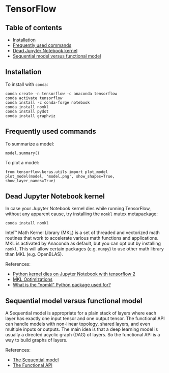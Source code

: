 # TensorFlow

## Table of contents

* [Installation](#Installation)
* [Frequently used commands](#Frequently-used-commands)
* [Dead Jupyter Notebook kernel](#Dead-Jupyter-Notebook-kernel)
* [Sequential model versus functional model](#Sequential-model-versus-functional-model)

## Installation <a name="Installation"></a>

To install with `conda`:

```
conda create -n tensorflow -c anaconda tensorflow
conda activate tensorflow
conda install -c conda-forge notebook
conda install nomkl
conda install pydot
conda install graphviz
```

## Frequently used commands <a name="Frequently-used-commands"></a>

To summarize a model:

```
model.summary()
```

To plot a model:

```
from tensorflow.keras.utils import plot_model
plot_model(model, 'model.png', show_shapes=True, show_layer_names=True)
```

## Dead Jupyter Notebook kernel <a name="Dead-Jupyter-Notebook-kernel"></a>

In case your Jupyter Notebook kernel dies while running TensorFlow, without any apparent cause, try installing the `nomkl` mutex metapackage:

```
conda install nomkl
```

Intel™ Math Kernel Library (MKL) is a set of threaded and vectorized math routines that work to accelerate various math functions and applications. MKL is activated by Anaconda as default, but you can opt out by installing `nomkl`. This will allow certain packages (e.g. `numpy`) to use other math library than MKL (e.g. OpenBLAS).

References:

* [Python kernel dies on Jupyter Notebook with tensorflow 2](https://stackoverflow.com/questions/59576397/python-kernel-dies-on-jupyter-notebook-with-tensorflow-2)
* [MKL Optimizations](https://docs.anaconda.com/mkl-optimizations/#mkl-optimizations)
* [What is the “nomkl” Python package used for?](https://stackoverflow.com/questions/66224879/what-is-the-nomkl-python-package-used-for)



## Sequential model versus functional model <a name="Sequential-model-versus-functional-model"></a>

A Sequential model is appropriate for a plain stack of layers where each layer has exactly one input tensor and one output tensor. The functional API can handle models with non-linear topology, shared layers, and even multiple inputs or outputs. The main idea is that a deep learning model is usually a directed acyclic graph (DAG) of layers. So the functional API is a way to build graphs of layers.

References:

* [The Sequential model](https://www.tensorflow.org/guide/keras/sequential_model)
* [The Functional API](https://www.tensorflow.org/guide/keras/functional)
